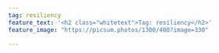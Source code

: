 ```yaml
---
tag: resiliency
feature_text: '<h2 class="whitetext">Tag: resiliency</h2>'
feature_image: "https://picsum.photos/1300/400?image=330"

---
```

